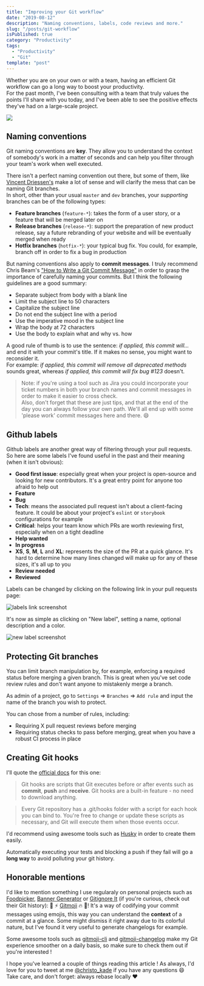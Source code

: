 ```yaml
---
title: "Improving your Git workflow"
date: "2019-08-12"
description: "Naming conventions, labels, code reviews and more."
slug: "/posts/git-workflow"
isPublished: true
category: "Productivity"
tags:
  - "Productivity"
  - "Git"
template: "post"
---
```


Whether you are on your own or with a team, having an efficient Git workflow can go a long way to boost your productivity.  
For the past month, I've been consulting with a team that truly values the points I'll share with you today, and I've been able to see the positive effects they've had on a large-scale project.

![](https://images.unsplash.com/photo-1556075798-4825dfaaf498?ixlib=rb-1.2.1&ixid=eyJhcHBfaWQiOjEyMDd9&auto=format&fit=crop&w=2110&q=80)

## Naming conventions

Git naming conventions are **key**. They allow you to understand the context of somebody's work in a matter of seconds and can help you filter through your team's work when well executed.

There isn't a perfect naming convention out there, but some of them, like [Vincent Driessen's](https://nvie.com/posts/a-successful-git-branching-model/) make a lot of sense and will clarify the mess that can be naming Git branches.  
In short, other than your usual `master` and `dev` branches, your _supporting_ branches can be of the following types:

- **Feature branches** (`feature-*`): takes the form of a user story, or a feature that will be merged later on
- **Release branches** (`release-*`): support the preparation of new product release, say a future rebranding of your website and will be eventually merged when ready
- **Hotfix branches** (`hotfix-*`): your typical bug fix. You could, for example, branch off in order to fix a bug in production

But naming conventions also apply to **commit messages**. I truly recommend Chris Beam's ["How to Write a Git Commit Message"](https://chris.beams.io/posts/git-commit/) in order to grasp the importance of carefully naming your commits. But I think the following guidelines are a good summary:

- Separate subject from body with a blank line
- Limit the subject line to 50 characters
- Capitalize the subject line
- Do not end the subject line with a period
- Use the imperative mood in the subject line
- Wrap the body at 72 characters
- Use the body to explain what and why vs. how

A good rule of thumb is to use the sentence: _if applied, this commit will..._ and end it with your commit's title. If it makes no sense, you might want to reconsider it.  
For example: _if applied, this commit will remove all deprecated methods_ sounds great, whereas _if applied, this commit will fix bug #123_ doesn't.

> Note: if you're using a tool such as Jira you could incorporate your ticket numbers in both your branch names and commit messages in order to make it easier to cross check.  
> Also, don't forget that these are just tips, and that at the end of the day you can always follow your own path. We'll all end up with some 'please work' commit messages here and there. 😄

## Github labels

Github labels are another great way of filtering through your pull requests. So here are some labels I've found useful in the past and their meaning (when it isn't obvious):

- **Good first issue**: especially great when your project is open-source and looking for new contributors. It's a great entry point for anyone too afraid to help out
- **Feature**
- **Bug**
- **Tech**: means the associated pull request isn't about a client-facing feature. It could be about your project's `eslint` or `storybook` configurations for example
- **Critical**: helps your team know which PRs are worth reviewing first, especially when on a tight deadline
- **Help wanted**
- **In progress**
- **XS**, **S**, **M**, **L** and **XL**: represents the size of the PR at a quick glance. It's hard to determine how many lines changed will make up for any of these sizes, it's all up to you
- **Review needed**
- **Reviewed**

Labels can be changed by clicking on the following link in your pull requests page:

![labels link screenshot](https://thepracticaldev.s3.amazonaws.com/i/cr3l08b0ijqgdlhnj2n5.png)

It's now as simple as clicking on "New label", setting a name, optional description and a color.

![new label screenshot](https://thepracticaldev.s3.amazonaws.com/i/sfb9stdlkkea9pasf4pm.png)

## Protecting Git branches

You can limit branch manipulation by, for example, enforcing a required status before merging a given branch. This is great when you've set code review rules and don't want anyone to mistakenly merge a branch.

As admin of a project, go to `Settings` => `Branches` => `Add rule` and input the name of the branch you wish to protect.

You can chose from a number of rules, including:

- Requiring X pull request reviews before merging
- Requiring status checks to pass before merging, great when you have a robust CI process in place

## Creating Git hooks

I'll quote the [official docs](https://githooks.com/) for this one:

> Git hooks are scripts that Git executes before or after events such as **commit**, **push** and **receive**. Git hooks are a built-in feature - no need to download anything.

> Every Git repository has a .git/hooks folder with a script for each hook you can bind to. You're free to change or update these scripts as necessary, and Git will execute them when those events occur.

I'd recommend using awesome tools such as [Husky](https://github.com/typicode/husky) in order to create them easily.

Automatically executing your tests and blocking a push if they fail will go a **long way** to avoid polluting your git history.

## Honorable mentions

I'd like to mention something I use regularaly on personal projects such as [Foodpicker](https://github.com/christopherkade/foodpicker), [Banner Generator](https://github.com/christopherkade/banner-generator) or [Gitignore It](https://github.com/christopherkade/gitignore-it) (if you're curious, check out their Git history): 🎨 ⚡️ [Gitmoji](https://gitmoji.carloscuesta.me/) 🔥 🐛! It's a way of codifying your commit messages using emojis, this way you can understand the **context** of a commit at a glance. Some might dismiss it right away due to its colorful nature, but I've found it very useful to generate changelogs for example.

Some awesome tools such as [gitmoji-cli](https://github.com/carloscuesta/gitmoji-cli) and [gitmoji-changelog](https://github.com/frinyvonnick/gitmoji-changelog) make my Git experience smoother on a daily basis, so make sure to check them out if you're interested !

I hope you've learned a couple of things reading this article ! As always, I'd love for you to tweet at me [@christo_kade](https://twitter.com/christo_kade) if you have any questions 😄  
Take care, and don't forget: always rebase locally ❤️
